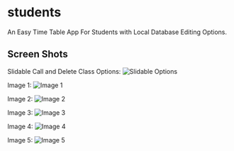 # students

An Easy Time Table App For Students with Local Database Editing Options.

## Screen Shots

Slidable Call and Delete Class Options:
![Slidable Options](https://github.com/Chandu-geesala/Timetable-for-Students/assets/157142327/9f41748e-e0f9-4a63-981b-e77b6b16d237)

Image 1:
![Image 1](https://github.com/Chandu-geesala/Timetable-for-Students/assets/157142327/cb0027e8-f997-4ea2-b36d-f66caa3ea429)

Image 2:
![Image 2](https://github.com/Chandu-geesala/Timetable-for-Students/assets/157142327/c91df70e-4a92-44e3-9921-6a7c689b326c)

Image 3:
![Image 3](https://github.com/Chandu-geesala/Timetable-for-Students/assets/157142327/235a6782-52a6-4a48-b1ae-543cd4bcf40a)

Image 4:
![Image 4](https://github.com/Chandu-geesala/Timetable-for-Students/assets/157142327/b69e8436-e111-43b7-b5c0-e9293bb8d62e)

Image 5:
![Image 5](https://github.com/Chandu-geesala/Timetable-for-Students/assets/157142327/44ab4994-44f4-4ff7-afb4-3fcb3bae63b2)
